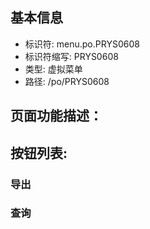 
## 基本信息

- 标识符: menu.po.PRYS0608
- 标识符缩写: PRYS0608
- 类型: 虚拟菜单
- 路径: /po/PRYS0608

## 页面功能描述：





## 按钮列表:


### 导出



### 查询



